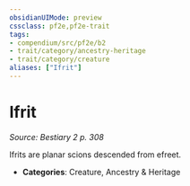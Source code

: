 ```yaml
---
obsidianUIMode: preview
cssclass: pf2e,pf2e-trait
tags:
- compendium/src/pf2e/b2
- trait/category/ancestry-heritage
- trait/category/creature
aliases: ["Ifrit"]
---
```

# Ifrit  
*Source: Bestiary 2 p. 308*  

Ifrits are planar scions descended from efreet.

- **Categories**: Creature, Ancestry & Heritage